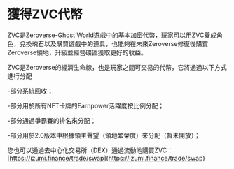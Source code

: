 # 獲得ZVC代幣

ZVC是Zeroverse-Ghost World遊戲中的基本加密代幣，玩家可以用ZVC養成角色，兌換魂石以及購買遊戲中的道具，也能夠在未來Zeroverse修復後購買Zeroverse領地，升級並經營礦區獲取更好的收益。

ZVC是Zeroverse的經濟生命線，也是玩家之間可交易的代幣，它將通過以下方式進行分配

\-部分系統回收；&#x20;

\-部分用於所有NFT卡牌的Earnpower活躍度按比例分配；&#x20;

\-部分通過爭霸賽的排名來分配；

\-部分用於2.0版本中根據領主聲望（領地繁榮度）來分配（暫未開放）；

您也可以通過去中心化交易所（DEX）通過流動池購買ZVC：[https://izumi.finance/trade/swap](https://izumi.finance/trade/swap)
